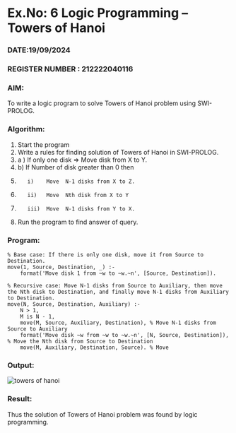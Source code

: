 # Ex.No: 6   Logic Programming – Towers of Hanoi
### DATE:19/09/2024                                                                            
### REGISTER NUMBER : 212222040116
### AIM: 
To  write  a logic program  to solve Towers of Hanoi problem  using SWI-PROLOG. 
### Algorithm:
1. Start the program
2.  Write a rules for finding solution of Towers of Hanoi in SWI-PROLOG.
3.  a )	If only one disk  => Move disk from X to Y.
4.  b)	If Number of disk greater than 0 then
5.        i)	Move  N-1 disks from X to Z.
6.        ii)	Move  Nth disk from X to Y
7.        iii)	Move  N-1 disks from Y to X.
8. Run the program  to find answer of  query.

### Program:
```
% Base case: If there is only one disk, move it from Source to Destination.
move(1, Source, Destination, _) :-
    format('Move disk 1 from ~w to ~w.~n', [Source, Destination]).

% Recursive case: Move N-1 disks from Source to Auxiliary, then move the Nth disk to Destination, and finally move N-1 disks from Auxiliary to Destination.
move(N, Source, Destination, Auxiliary) :-
    N > 1,
    M is N - 1,
    move(M, Source, Auxiliary, Destination), % Move N-1 disks from Source to Auxiliary
    format('Move disk ~w from ~w to ~w.~n', [N, Source, Destination]), % Move the Nth disk from Source to Destination
    move(M, Auxiliary, Destination, Source). % Move
```



### Output:
![towers of hanoi](https://github.com/user-attachments/assets/8cbf0b36-1978-4f0a-a35a-13e2a0e37aed)




### Result:
Thus the solution of Towers of Hanoi problem was found by logic programming.

